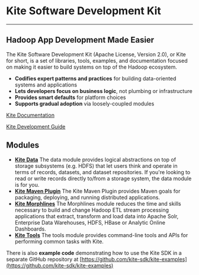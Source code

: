 # Kite Software Development Kit

---

## Hadoop App Development Made Easier

The Kite Software Development Kit (Apache License, Version 2.0), or Kite for short,
is a set of libraries, tools, examples, and documentation focused on making it easier
to build systems on top of the Hadoop ecosystem.

* __Codifies expert patterns and practices__ for building data-oriented systems and
applications
* __Lets developers focus on business logic__, not plumbing or infrastructure
* __Provides smart defaults__ for platform choices
* __Supports gradual adoption__ via loosely-coupled modules

[Kite Documentation](overview.html)

[Kite Development Guide](guide)

## Modules

* [__Kite Data__](kite-data/index.html) The data module provides logical abstractions on
top of storage subsystems (e.g. HDFS) that let users think and operate in terms of
records, datasets, and dataset repositories. If you're looking to read or write records
directly to/from a storage system, the data module is for you.
* [__Kite Maven Plugin__](kite-maven-plugin/index.html) The Kite Maven Plugin provides Maven
goals for packaging, deploying, and running distributed applications.
* [__Kite Morphlines__](kite-morphlines/index.html) The Morphlines module reduces the time
and skills necessary to build and change Hadoop
ETL stream processing applications that extract, transform and load data into Apache
Solr, Enterprise Data Warehouses, HDFS, HBase or Analytic Online Dashboards.
* [__Kite Tools__](kite-tools/index.html) The tools module provides command-line tools and
APIs for performing common tasks with Kite.

There is also __example code__ demonstrating how to use the Kite SDK in a separate GitHub
repository at [https://github.com/kite-sdk/kite-examples](https://github.com/kite-sdk/kite-examples)

